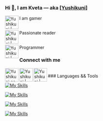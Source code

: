 ### Hi 👋, I am Kveta — aka [<a href="https://husakova-kvetuse.herokuapp.com" alt="porfolio">Yushikuni</a>]

I am gamer 
<img align="left" alt="Yushikuni | Controller" width="44px" src="https://img.icons8.com/external-flaticons-lineal-color-flat-icons/256/external-gamer-game-development-flaticons-lineal-color-flat-icons-4.png"/><br/>


<br/>Passionate reader 
<img align="left" alt="Yushikuni | Books" width="44px" src="https://img.icons8.com/emoji/256/books-emoji.png"/>


<br/>Programmer 
<img align="left" alt="Yushikuni | Programmer" width="44px" src="https://user-images.githubusercontent.com/42646031/234265305-edc9ab37-e0dc-4a35-9d65-5877a81dbada.png"/>

### Connect with me

[<img align="left" alt="Yushikuni.com" width="44px" src="https://img.icons8.com/color/256/domain.png" />](https://husakova-kvetuse.herokuapp.com/)
<!-- [<img align="left" alt="Yushikuni | Twitter" width="22px" src="https://cdn.jsdelivr.net/npm/simple-icons@v3/icons/twitter.svg" />](http://twitter.com/KvetuseHusakov) -->
<!-- [<img align="left" alt="Yushikuni | Twitch" width="22px" src="https://cdn.jsdelivr.net/npm/simple-icons@v3/icons/twitch.svg" />](https://www.twitch.tv/nikdo_necte_muj_nick) -->
[<img align="left" alt="Yushikuni | LinkedIn" width="44px" src="https://img.icons8.com/fluency/256/linkedin.png" />](https://www.linkedin.com/in/kvetuse-husakova)
[<img align="left" alt="Yushikuni | Instagram" width="44px" src="https://img.icons8.com/color/256/instagram-new--v1.png" />](https://www.instagram.com/kvetuse_husakova/)
<!-- [<img align="left" alt="Yushikuni | Email" width="22px" src="https://external-content.duckduckgo.com/iu/?u=http%3A%2F%2Fcdn.onlinewebfonts.com%2Fsvg%2Fimg_262951.png&f=1&nofb=1" />](mailto:huskvenimrah@gmail.com) -->

<br>
### Languages && Tools

<!-- <img align="left" alt="Yushikuni | VS" width="44px" src="https://img.icons8.com/fluency/256/visual-studio.png"/-->
<!-- <img align="left" alt="Yushikuni | VS Code" width="22px" src="https://img.icons8.com/carbon-copy/48/000000/visual-studio-code-2019.png"/-->
<!-- <img align="left" alt="Yushikuni | Unity 3D" width="22px" src="https://img.icons8.com/color/256/unity.png"/> -->
<!-- <img align="left" alt="Yushikuni | Unreal engine 4" width="44px" src="https://img.icons8.com/nolan/256/unreal-engine.png"/-->
<!-- <img align="left" alt="Yushikuni | GIT" width="22px" src="https://img.icons8.com/color/256/git.png"/> -->
<!-- <img align="left" alt="Yushikuni | HTML" width="22px" src="https://img.icons8.com/color/256/html-5--v1.png"/> -->
<!-- <img align="left" alt="Yushikuni | CSS3" width="22px" src="https://img.icons8.com/color/256/css3.png"/> -->
<!-- <img align="left" alt="Yushikuni | JavaScript" width="22px" src="https://img.icons8.com/color/256/javascript--v1.png"/> -->
<!-- <img align="left" alt="Yushikuni | PHP" width="22px" src="https://img.icons8.com/ios/50/000000/php.png"/-->


[![My Skills](https://skills.thijs.gg/icons?i=visualstudio,vscode,git&theme=dark)](https://skills.thijs.gg)
<br/>

[![My Skills](https://skills.thijs.gg/icons?i=unity,unreal&theme=dark)](https://skills.thijs.gg)
<br/>

[![My Skills](https://skills.thijs.gg/icons?i=html,css,js,react&theme=dark)](https://skills.thijs.gg)
<br/>

[![My Skills](https://skills.thijs.gg/icons?i=cpp,cs,powershell,&theme=dark)](https://skills.thijs.gg)
